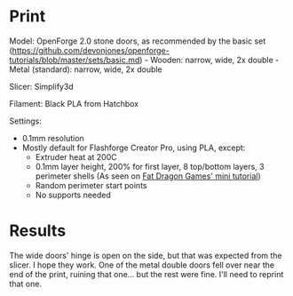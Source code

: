 # Print

Model: OpenForge 2.0 stone doors, as recommended by the basic set (https://github.com/devonjones/openforge-tutorials/blob/master/sets/basic.md)
    - Wooden: narrow, wide, 2x double
    - Metal (standard): narrow, wide, 2x double

Slicer: Simplify3d

Filament: Black PLA from Hatchbox

Settings:
- 0.1mm resolution
- Mostly default for Flashforge Creator Pro, using PLA, except:
    - Extruder heat at 200C
    - 0.1mm layer height, 200% for first layer, 8 top/bottom layers, 3 perimeter shells (As seen on [Fat Dragon Games' mini tutorial](https://www.youtube.com/watch?time_continue=716&v=AqEWl51s9Rw&feature=emb_logo))
    - Random perimeter start points
    - No supports needed

# Results

The wide doors' hinge is open on the side, but that was expected from the slicer. I hope they work. One of the metal double doors fell over near the end of the print, ruining that one... but the rest were fine. I'll need to reprint that one.
